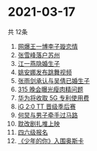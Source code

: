 # 2021-03-17
  共 12条

  <!-- BEGIN -->
  <!-- 最后更新时间:Wed Mar 17 2021 07:09:04 GMT+0000 (Coordinated Universal Time) -->
  1. [网爆王一博李子璇恋情](https://www.zhihu.com/search?q=王一博李子璇)
1. [张雪峰落户苏州](https://www.zhihu.com/search?q=张雪峰)
1. [江一燕隐婚生子](https://www.zhihu.com/search?q=江一燕)
1. [姚安娜发布跳舞视频](https://www.zhihu.com/search?q=姚安娜)
1. [张雨剑承认与吴倩已婚生子](https://www.zhihu.com/search?q=张雨剑吴倩)
1. [315 晚会曝光瘦肉精问题](https://www.zhihu.com/search?q=瘦肉精)
1. [华为将收取 5G 专利使用费](https://www.zhihu.com/search?q=华为5g专利费)
1. [iG 2:0 TT 晋级季后赛](https://www.zhihu.com/search?q=ig)
1. [何炅与男子牵手过马路](https://www.zhihu.com/search?q=何炅)
1. [耽改剧扎堆上映](https://www.zhihu.com/search?q=耽改剧)
1. [四六级报名](https://www.zhihu.com/search?q=四六级报名)
1. [《少年的你》入围奥斯卡](https://www.zhihu.com/search?q=少年的你)
  <!-- END -->
  